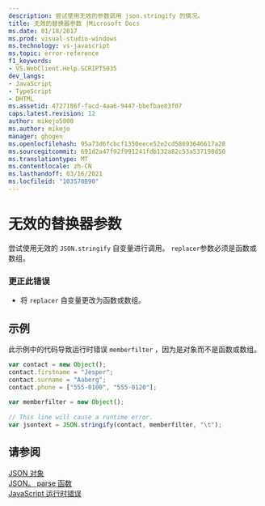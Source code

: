 ```yaml
---
description: 尝试使用无效的参数调用 json.stringify 的情况。
title: 无效的替换器参数 |Microsoft Docs
ms.date: 01/18/2017
ms.prod: visual-studio-windows
ms.technology: vs-javascript
ms.topic: error-reference
f1_keywords:
- VS.WebClient.Help.SCRIPT5035
dev_langs:
- JavaScript
- TypeScript
- DHTML
ms.assetid: 4727186f-facd-4aa6-9447-bbefbae83f07
caps.latest.revision: 12
author: mikejo5000
ms.author: mikejo
manager: ghogen
ms.openlocfilehash: 95a73d6fcbcf1350eece52e2cd58693646617a28
ms.sourcegitcommit: 691d2a47f92f991241fdb132a82c53a537198d50
ms.translationtype: MT
ms.contentlocale: zh-CN
ms.lasthandoff: 03/16/2021
ms.locfileid: "103570890"
---
```

# <a name="invalid-replacer-argument"></a>无效的替换器参数
尝试使用无效的 `JSON.stringify` 自变量进行调用。 `replacer`参数必须是函数或数组。  
  
### <a name="to-correct-this-error"></a>更正此错误  
  
- 将 `replacer` 自变量更改为函数或数组。  
  
## <a name="example"></a>示例  
 此示例中的代码导致运行时错误 `memberfilter` ，因为是对象而不是函数或数组。  
  
```JavaScript  
var contact = new Object();  
contact.firstname = "Jesper";  
contact.surname = "Aaberg";  
contact.phone = ["555-0100", "555-0120"];  
  
var memberfilter = new Object();  
  
// This line will cause a runtime error.  
var jsontext = JSON.stringify(contact, memberfilter, "\t");  
```  
  
## <a name="see-also"></a>请参阅  
 [JSON 对象](https://developer.mozilla.org/docs/Web/JavaScript/Reference/Global_Objects/JSON)   
 [JSON。 parse 函数](https://developer.mozilla.org/docs/Web/JavaScript/Reference/Global_Objects/JSON/parse)   
 [JavaScript 运行时错误](/microsoft-edge/devtools-guide/console/error-and-status-codes#javascript-run-time-errors)
